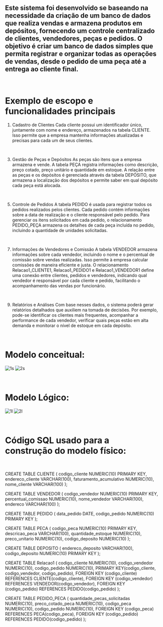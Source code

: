 ## Este sistema foi desenvolvido se baseando na necessidade da criação de um banco de dados que realiza vendas e armazena produtos em depósitos, fornecendo um controle centralizado de clientes, vendedores, peças e pedidos. O objetivo é criar um banco de dados simples que permita registrar e organizar todas as operações de vendas, desde o pedido de uma peça até a entrega ao cliente final.
</br>

# Exemplo de escopo e funcionalidades principais


1.	Cadastro de Clientes
Cada cliente possui um identificador único, juntamente com nome e endereço, armazenados na tabela CLIENTE. Isso permite que a empresa mantenha informações atualizadas e precisas para cada um de seus clientes.
</br>

3.	Gestão de Peças e Depósitos
As peças são itens que a empresa armazena e vende. A tabela PEÇA registra informações como descrição, preço cotado, preço unitário e quantidade em estoque.
A relação entre as peças e os depósitos é gerenciada através da tabela DEPÓSITO, que armazena a localização dos depósitos e permite saber em qual depósito cada peça está alocada.
</br>

5.	Controle de Pedidos
	A tabela PEDIDO é usada para registrar todos os pedidos realizados pelos clientes. Cada pedido contém informações sobre a data de realização e o cliente responsável pelo pedido.
	Para gerenciar os itens solicitados em cada pedido, o relacionamento PEDIDO_PEÇA armazena os detalhes de cada peça incluída no pedido, incluindo a quantidade de unidades solicitadas.
</br>

7.	Informações de Vendedores e Comissão
	A tabela VENDEDOR armazena informações sobre cada vendedor, incluindo o nome e o percentual de comissão sobre vendas realizadas. Isso permite à empresa calcular comissões de maneira eficiente e justa.
	O relacionamento Relacao1_CLIENTE1, Relacao1_PEDIDO1 e Relacao1_VENDEDOR1 define uma conexão entre clientes, pedidos e vendedores, indicando qual vendedor é responsável por cada cliente e pedido, facilitando o acompanhamento das vendas por funcionário.
</br>

9.	Relatórios e Análises
	Com base nesses dados, o sistema poderá gerar relatórios detalhados que auxiliem na tomada de decisões. Por exemplo, pode-se identificar os clientes mais frequentes, acompanhar a performance de cada vendedor, verificar quais peças estão em alta demanda e monitorar o nível de estoque em cada depósito.

</br>


# Modelo conceitual:
![1s](https://github.com/user-attachments/assets/e621904b-b5b2-4a05-9ac6-e9f1546727f4)
![2s](https://github.com/user-attachments/assets/39f0b6c9-dcc0-412e-bce8-6ddfe47a57ed)

</br>

# Modelo Lógico:
![1l](https://github.com/user-attachments/assets/9a0bf1c7-ccb8-4431-a9bb-c029e1a11176)
![2l](https://github.com/user-attachments/assets/4e53ac8b-76b4-4fc5-82f8-7290e0ab7616)

</br>

# Código SQL usado para a construção do modelo físico: 
</br>

CREATE TABLE CLIENTE (
    codigo_cliente NUMERIC(10) PRIMARY KEY,
    endereco_cliente VARCHAR(100),
    faturamento_acumulativo NUMERIC(10),
    nome_cliente VARCHAR(100)
);

CREATE TABLE VENDEDOR (
    codigo_vendedor NUMERIC(10) PRIMARY KEY,
    percentual_comissao NUMERIC(10),
    nome_vendedor VARCHAR(100),
    endereco VARCHAR(100)
);

CREATE TABLE PEDIDO (
    data_pedido DATE,
    codigo_pedido NUMERIC(10) PRIMARY KEY
);

CREATE TABLE PECA (
    codigo_peca NUMERIC(10) PRIMARY KEY,
    descricao_peca VARCHAR(100),
    quantidade_estoque NUMERIC(10),
    preco_unitario NUMERIC(10),
    codigo_deposito NUMERIC(10)
);

CREATE TABLE DEPOSITO (
    endereco_deposito VARCHAR(100),
    codigo_deposito NUMERIC(10) PRIMARY KEY
);

CREATE TABLE Relacao1 (
    codigo_cliente NUMERIC(10),
    codigo_vendedor NUMERIC(10),
    codigo_pedido NUMERIC(10),
    PRIMARY KEY(codigo_cliente, codigo_vendedor, codigo_pedido),
    FOREIGN KEY (codigo_cliente) REFERENCES CLIENTE(codigo_cliente),
    FOREIGN KEY (codigo_vendedor) REFERENCES VENDEDOR(codigo_vendedor),
    FOREIGN KEY (codigo_pedido) REFERENCES PEDIDO(codigo_pedido)
);

CREATE TABLE PEDIDO_PECA (
    quantidade_pecas_solicitadas NUMERIC(10),
    preco_cotado_peca NUMERIC(10),
    codigo_peca NUMERIC(10),
    codigo_pedido NUMERIC(10),
    FOREIGN KEY (codigo_peca) REFERENCES PECA(codigo_peca),
    FOREIGN KEY (codigo_pedido) REFERENCES PEDIDO(codigo_pedido)
);




